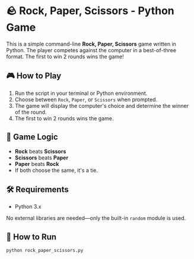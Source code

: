 # 🪨 Rock, Paper, Scissors - Python Game

This is a simple command-line **Rock, Paper, Scissors** game written in Python. The player competes against the computer in a best-of-three format. The first to win 2 rounds wins the game!

## 🎮 How to Play

1. Run the script in your terminal or Python environment.
2. Choose between `Rock`, `Paper`, or `Scissors` when prompted.
3. The game will display the computer's choice and determine the winner of the round.
4. The first to win 2 rounds wins the game.

## 🧠 Game Logic

- **Rock** beats **Scissors**
- **Scissors** beats **Paper**
- **Paper** beats **Rock**
- If both choose the same, it's a tie.

## 🛠️ Requirements

- Python 3.x

No external libraries are needed—only the built-in `random` module is used.

## 🚀 How to Run

```bash
python rock_paper_scissors.py
